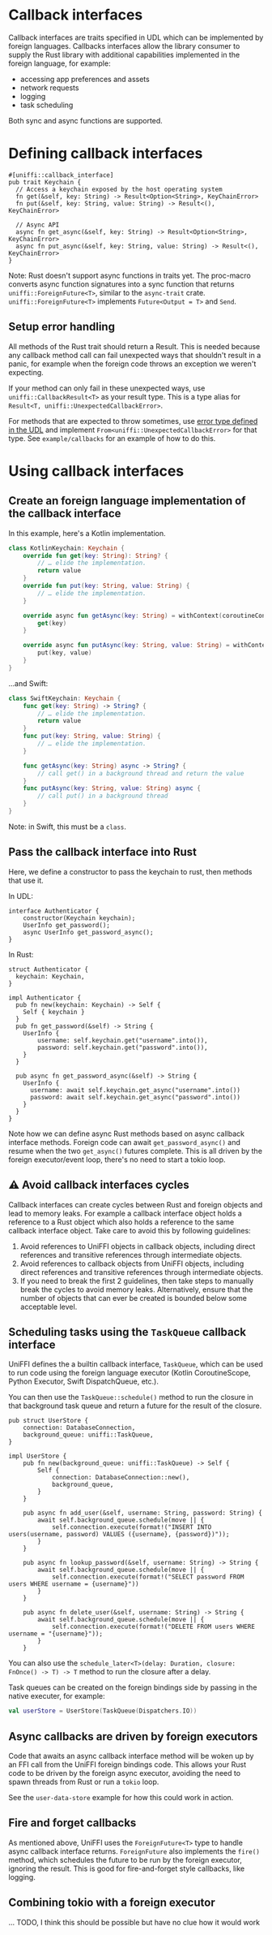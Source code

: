 # Callback interfaces

Callback interfaces are traits specified in UDL which can be implemented by
foreign languages.  Callbacks interfaces allow the library consumer to supply
the Rust library with additional capabilities implemented in the foreign
language, for example:

 * accessing app preferences and assets
 * network requests
 * logging
 * task scheduling

Both sync and async functions are supported.

# Defining callback interfaces

```rust,no_run
#[uniffi::callback_interface]
pub trait Keychain {
  // Access a keychain exposed by the host operating system
  fn get(&self, key: String) -> Result<Option<String>, KeyChainError>
  fn put(&self, key: String, value: String) -> Result<(), KeyChainError>

  // Async API
  async fn get_async(&self, key: String) -> Result<Option<String>, KeyChainError>
  async fn put_async(&self, key: String, value: String) -> Result<(), KeyChainError>
}
```

Note: Rust doesn't support async functions in traits yet.  The proc-macro
converts async function signatures into a sync function that returns
`uniffi::ForeignFuture<T>`, similar to the `async-trait` crate.
`uniffi::ForeignFuture<T>` implements `Future<Output = T>` and `Send`.

## Setup error handling

All methods of the Rust trait should return a Result.  This is needed because
any callback method call can fail unexpected ways that shouldn't result in a
panic, for example when the foreign code throws an exception we weren't
expecting.

If your method can only fail in these unexpected ways, use
`uniffi::CallbackResult<T>` as your result type.  This is a type alias for
`Result<T, uniffi::UnexpectedCallbackError>`.

For methods that are expected to throw sometimes, use [error type defined in the UDL](./errors.md)
and implement `From<uniffi::UnexpectedCallbackError>` for that type. See
`example/callbacks` for an example of how to do this.

# Using callback interfaces

## Create an foreign language implementation of the callback interface

In this example, here's a Kotlin implementation.

```kotlin
class KotlinKeychain: Keychain {
    override fun get(key: String): String? {
        // … elide the implementation.
        return value
    }
    override fun put(key: String, value: String) {
        // … elide the implementation.
    }

    override async fun getAsync(key: String) = withContext(coroutineContext) {
        get(key)
    }

    override async fun putAsync(key: String, value: String) = withContext(coroutineContext) {
        put(key, value)
    }
}
```

…and Swift:

```swift
class SwiftKeychain: Keychain {
    func get(key: String) -> String? {
        // … elide the implementation.
        return value
    }
    func put(key: String, value: String) {
        // … elide the implementation.
    }

    func getAsync(key: String) async -> String? {
        // call get() in a background thread and return the value
    }
    func putAsync(key: String, value: String) async {
        // call put() in a background thread
    }
}
```

Note: in Swift, this must be a `class`.

## Pass the callback interface into Rust

Here, we define a constructor to pass the keychain to rust, then methods that use it.

In UDL:

```webidl
interface Authenticator {
    constructor(Keychain keychain);
    UserInfo get_password();
    async UserInfo get_password_async();
}
```

In Rust:

```rust,no_run
struct Authenticator {
  keychain: Keychain,
}

impl Authenticator {
  pub fn new(keychain: Keychain) -> Self {
    Self { keychain }
  }
  pub fn get_password(&self) -> String {
    UserInfo {
        username: self.keychain.get("username".into()),
        password: self.keychain.get("password".into()),
    }
  }

  pub async fn get_password_async(&self) -> String {
    UserInfo {
      username: await self.keychain.get_async("username".into())
      password: await self.keychain.get_async("password".into())
    }
  }
}
```

Note how we can define async Rust methods based on async callback interface methods.  Foreign code
can await `get_password_async()` and resume when the two `get_async()` futures complete.  This is
all driven by the foreign executor/event loop, there's no need to start a tokio loop.

## ⚠️  Avoid callback interfaces cycles

Callback interfaces can create cycles between Rust and foreign objects and lead to memory leaks.  For example a callback
interface object holds a reference to a Rust object which also holds a reference to the same callback interface object.
Take care to avoid this by following guidelines:

1. Avoid references to UniFFI objects in callback objects, including direct references and transitive
   references through intermediate objects.
2. Avoid references to callback objects from UniFFI objects, including direct references and transitive
   references through intermediate objects.
3. If you need to break the first 2 guidelines, then take steps to manually break the cycles to avoid memory leaks.
   Alternatively, ensure that the number of objects that can ever be created is bounded below some acceptable level.

## Scheduling tasks using the `TaskQueue` callback interface

UniFFI defines the a builtin callback interface, `TaskQueue`,  which can be used to run code using
the foreign language executor (Kotlin CoroutineScope, Python Executor, Swift DispatchQueue, etc.).

You can then use the `TaskQueue::schedule()` method to run the closure in that background task queue
and return a future for the result of the closure.

```rust,no_run
pub struct UserStore {
    connection: DatabaseConnection,
    background_queue: uniffi::TaskQueue,
}

impl UserStore {
    pub fn new(background_queue: uniffi::TaskQueue) -> Self {
        Self {
            connection: DatabaseConnection::new(),
            background_queue,
        }
    }

    pub async fn add_user(&self, username: String, password: String) {
        await self.background_queue.schedule(move || {
            self.connection.execute(format!("INSERT INTO users(username, password) VALUES ({username}, {password})"));
        }
    }

    pub async fn lookup_password(&self, username: String) -> String {
        await self.background_queue.schedule(move || {
            self.connection.execute(format!("SELECT password FROM users WHERE username = {username}"))
        }
    }

    pub async fn delete_user(&self, username: String) -> String {
        await self.background_queue.schedule(move || {
            self.connection.execute(format!("DELETE FROM users WHERE username = "{username}"));
        }
    }
```

You can also use the `schedule_later<T>(delay: Duration, closure: FnOnce() -> T) -> T` method to run the closure after a delay.

Task queues can be created on the foreign bindings side by passing in the native executer, for example:

```kotlin
val userStore = UserStore(TaskQueue(Dispatchers.IO))
```

## Async callbacks are driven by foreign executors

Code that awaits an async callback interface method will be woken up by an FFI call from the UniFFI
foreign bindings code. This allows your Rust code to be driven by the foreign async executor,
avoiding the need to spawn threads from Rust or run a `tokio` loop.

See the `user-data-store` example for how this could work in action.

## Fire and forget callbacks

As mentioned above, UniFFI uses the `ForeignFuture<T>` type to handle async callback interface
returns.  `ForeignFuture` also implements the `fire()` method, which schedules the future to be run
by the foreign executor, ignoring the result.  This is good for fire-and-forget style callbacks,
like logging.

## Combining tokio with a foreign executor

... TODO, I think this should be possible but have no clue how it would work
